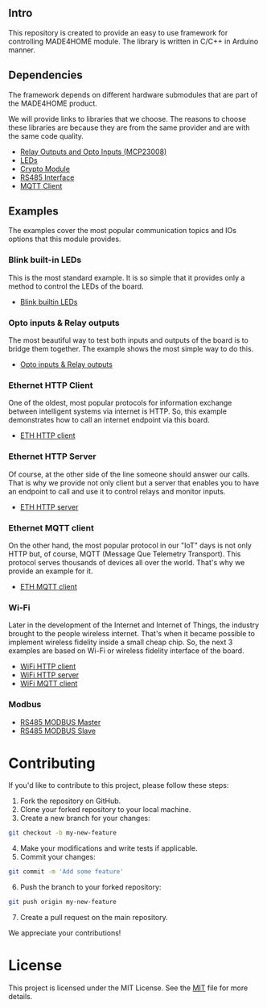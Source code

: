 ## Intro

This repository is created to provide an easy to use framework for controlling MADE4HOME module. The library is written in C/C++ in Arduino manner.

## Dependencies

The framework depends on different hardware submodules that are part of the MADE4HOME product.

We will provide links to libraries that we choose. The reasons to choose these libraries are because they are from the same provider and are with the same code quality.

 - [Relay Outputs and Opto Inputs (MCP23008)](https://github.com/adafruit/Adafruit-MCP23017-Arduino-Library)
 - [LEDs](https://github.com/adafruit/Adafruit_NeoPixel)
 - [Crypto Module](https://github.com/sparkfun/SparkFun_ATECCX08a_Arduino_Library)
 - [RS485 Interface](https://github.com/eModbus/eModbus)
 - [MQTT Client](https://github.com/knolleary/pubsubclient)

## Examples

The examples cover the most popular communication topics and IOs options that this module provides.

### Blink built-in LEDs

This is the most standard example. It is so simple that it provides only a method to control the LEDs of the board.

 - [Blink builtin LEDs](https://github.com/MADE4HOME/made4home/blob/develop/examples/blink_leds/blink_leds.ino)

### Opto inputs & Relay outputs

The most beautiful way to test both inputs and outputs of the board is to bridge them together. The example shows the most simple way to do this.

 - [Opto inputs & Relay outputs](https://github.com/MADE4HOME/made4home/blob/develop/examples/relays_inputs/relays_inputs.ino)

### Ethernet HTTP Client

One of the oldest, most popular protocols for information exchange between intelligent systems via internet is HTTP. So, this example demonstrates how to call an internet endpoint via this board.

 - [ETH HTTP client](https://github.com/MADE4HOME/made4home/blob/develop/examples/ethernet_web_client/ethernet_web_client.ino)

### Ethernet HTTP Server

Of course, at the other side of the line someone should answer our calls. That is why we provide not only client but a server that enables you to have an endpoint to call and use it to control relays and monitor inputs.

 - [ETH HTTP server](https://github.com/MADE4HOME/made4home/blob/develop/examples/ethernet_web_server/ethernet_web_server.ino)

### Ethernet MQTT client

On the other hand, the most popular protocol in our "IoT" days is not only HTTP but, of course, MQTT (Message Que Telemetry Transport). This protocol serves thousands of devices all over the world. That's why we provide an example for it.

 - [ETH MQTT client]()

### Wi-Fi

Later in the development of the Internet and Internet of Things, the industry brought to the people wireless internet. That's when it became possible to implement wireless fidelity inside a small cheap chip. So, the next 3 examples are based on Wi-Fi or wireless fidelity interface of the board.

 - [WiFi HTTP client](https://github.com/MADE4HOME/made4home/blob/develop/examples/wifi_web_client/wifi_web_client.ino)
 - [WiFi HTTP server](https://github.com/MADE4HOME/made4home/blob/develop/examples/wifi_web_server/wifi_web_server.ino)
 - [WiFi MQTT client](https://github.com/MADE4HOME/made4home/blob/develop/examples/wifi_mqtt_clients/wifi_mqtt_clients.ino)

### Modbus

 - [RS485 MODBUS Master]()
 - [RS485 MODBUS Slave]()

# Contributing

If you'd like to contribute to this project, please follow these steps:

1. Fork the repository on GitHub.
2. Clone your forked repository to your local machine.
3. Create a new branch for your changes:
```sh
git checkout -b my-new-feature
```
4. Make your modifications and write tests if applicable.
5. Commit your changes: 
```sh
git commit -m 'Add some feature'
```
6. Push the branch to your forked repository:
```sh
git push origin my-new-feature
```
7. Create a pull request on the main repository.

We appreciate your contributions!

# License

This project is licensed under the MIT License. See the [MIT](https://www.mit.edu/~amini/LICENSE.md) file for more details.
